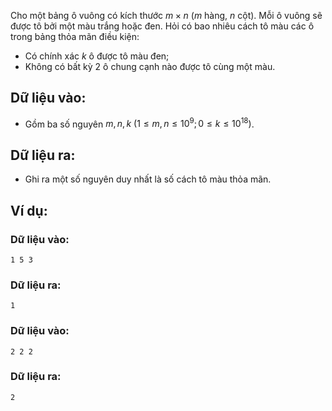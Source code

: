 Cho một bảng ô vuông có kích thước $m×n$ ($m$ hàng, $n$ cột). Mỗi ô vuông sẽ được tô bởi một màu trắng hoặc đen. Hỏi có bao nhiêu cách tô màu các ô trong bảng thỏa mãn điều kiện:
- Có chính xác $k$ ô được tô màu đen;
- Không có bất kỳ $2$ ô chung cạnh nào được tô cùng một màu.

## Dữ liệu vào:
- Gồm ba số nguyên $m,n,k\ (1≤m,n≤10^9;0≤k≤10^{18})$.

## Dữ liệu ra:
- Ghi ra một số nguyên duy nhất là số cách tô màu thỏa mãn.

## Ví dụ:
### Dữ liệu vào:
```
1 5 3
```

### Dữ liệu ra:
```
1
```

### Dữ liệu vào:
```
2 2 2
```

### Dữ liệu ra:
```
2
```